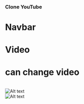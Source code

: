 ### Clone YouTube
# Navbar 
# Video 
# can change video 

<br>
<img src="./build/1.png" alt="Alt text" title="Optional title"><br>
<img src="./build/2.png" alt="Alt text" title="Optional title">